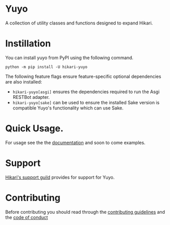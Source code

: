 # Yuyo

A collection of utility classes and functions designed to expand Hikari.

# Instillation

You can install yuyo from PyPI using the following command.

```
python -m pip install -U hikari-yuyo
```

The following feature flags ensure feature-specific optional dependencies are also installed:

* `hikari-yuyo[asgi]` ensures the dependencies required to run the Asgi RESTBot adapter. 
* `hikari-yuyo[sake]` can be used to ensure the installed Sake version is compatible Yuyo's
  functionality which can use Sake.

# Quick Usage.

For usage see the the [documentation](https://yuyo.cursed.solutions/) and soon to come examples.

# Support

[Hikari's support guild](https://discord.gg/hikari) provides for support for Yuyo.

# Contributing

Before contributing you should read through the
[contributing guidelines](https://github.com/FasterSpeeding/Yuyo/blob/master/CONTRIBUTING.md) and
the [code of conduct](https://github.com/FasterSpeeding/Yuyo/blob/master/CODE_OF_CONDUCT.md)
